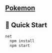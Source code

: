 
## [Pokemon](https://pokemon-adventure.netlify.app/)


## 🤖 Quick Start
```bash
net
  npm install
  npm start
```